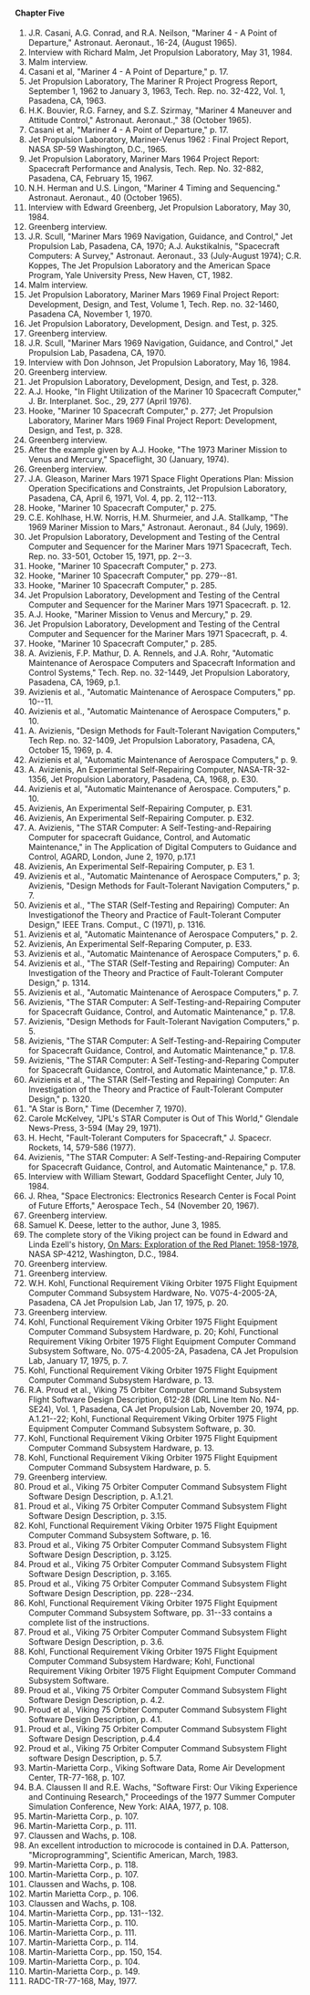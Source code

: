 #### Chapter Five

1.  J.R. Casani, A.G. Conrad, and R.A. Neilson, "Mariner 4 - A Point of Departure," Astronaut. Aeronaut., 16-24, (August 1965).
2.  Interview with Richard Malm, Jet Propulsion Laboratory, May 31, 1984.
3.  Malm interview.
4.  Casani et al, "Mariner 4 - A Point of Departure," p. 17.
5.  Jet Propulsion Laboratory, The Mariner R Project Progress Report, September 1, 1962 to January 3, 1963, Tech. Rep. no. 32-422, Vol. 1, Pasadena, CA, 1963.
6.  H.K. Bouvier, R.G. Farney, and S.Z. Szirmay, "Mariner 4 Maneuver and Attitude Control," Astronaut. Aeronaut.," 38 (October 1965).
7.  Casani et al, "Mariner 4 - A Point of Departure," p. 17.
8.  Jet Propulsion Laboratory, Mariner-Venus 1962 : Final Project Report, NASA SP-59 Washington, D.C., 1965.
9.  Jet Propulsion Laboratory, Mariner Mars 1964 Project Report: Spacecraft Performance and Analysis, Tech. Rep. No. 32-882, Pasadena, CA, February 15, 1967.
10. N.H. Herman and U.S. Lingon, "Mariner 4 Timing and Sequencing." Astronaut. Aeronaut., 40 (October 1965).
11. Interview with Edward Greenberg, Jet Propulsion Laboratory, May 30, 1984.
12. Greenberg interview.
13. J.R. Scull, "Mariner Mars 1969 Navigation, Guidance, and Control," Jet Propulsion Lab, Pasadena, CA, 1970; A.J. Aukstikalnis, "Spacecraft Computers: A Survey," Astronaut. Aeronaut., 33 (July-August 1974); C.R. Koppes, The Jet Propulsion Laboratory and the American Space Program, Yale University Press, New Haven, CT, 1982.
14. Malm interview.
15. Jet Propulsion Laboratory, Mariner Mars 1969 Final Project Report: Development, Design, and Test, Volume 1, Tech. Rep. no. 32-1460, Pasadena CA, November 1, 1970.
16. Jet Propulsion Laboratory, Development, Design. and Test, p. 325.
17. Greenberg interview.
18. J.R. Scull, "Mariner Mars 1969 Navigation, Guidance, and Control," Jet Propulsion Lab, Pasadena, CA, 1970.
19. Interview with Don Johnson, Jet Propulsion Laboratory, May 16, 1984.
20. Greenberg interview.
21. Jet Propulsion Laboratory, Development, Design, and Test, p. 328.
22. A.J. Hooke, "In Flight Utilization of the Mariner 10 Spacecraft Computer," J. Br. Interplanet. Soc., 29, 277 (April 1976).
23. Hooke, "Mariner 10 Spacecraft Computer," p. 277; Jet Propulsion Laboratory, Mariner Mars 1969 Final Project Report: Development, Design, and Test, p. 328.
24. Greenberg interview.
25. After the example given by A.J. Hooke, "The 1973 Mariner Mission to Venus and Mercury," Spaceflight, 30 (January, 1974).
26. Greenberg interview.
27. J.A. Gleason, Mariner Mars 1971 Space Flight Operations Plan: Mission Operation Specifications and Constraints, Jet Propulsion Laboratory, Pasadena, CA, April 6, 1971, Vol. 4, pp. 2, 112--113.
28. Hooke, "Mariner 10 Spacecraft Computer," p. 275.
29. C.E. Kohlhase, H.W. Norris, H.M. Shurmeier, and J.A. Stallkamp, "The 1969 Mariner Mission to Mars," Astronaut. Aeronaut., 84 (July, 1969).
30. Jet Propulsion Laboratory, Development and Testing of the Central Computer and Sequencer for the Mariner Mars 1971 Spacecraft, Tech. Rep. no. 33-501, October 15, 1971, pp. 2--3.
31. Hooke, "Mariner 10 Spacecraft Computer," p. 273.
32. Hooke, "Mariner 10 Spacecraft Computer," pp. 279--81.
33. Hooke, "Mariner 10 Spacecraft Computer," p. 285.
34. Jet Propulsion Laboratory, Development and Testing of the Central Computer and Sequencer for the Mariner Mars 1971 Spacecraft. p. 12.
35. A.J. Hooke, "Mariner Mission to Venus and Mercury," p. 29.
36. Jet Propulsion Laboratory, Development and Testing of the Central Computer and Sequencer for the Mariner Mars 1971 Spacecraft, p. 4.
37. Hooke, "Mariner 10 Spacecraft Computer," p. 285.
38. A. Avizienis, F.P. Mathur, D. A. Rennels, and J.A. Rohr, "Automatic Maintenance of Aerospace Computers and Spacecraft Information and Control Systems," Tech. Rep. no. 32-1449, Jet Propulsion Laboratory, Pasadena, CA, 1969, p.1.
39. Avizienis et al., "Automatic Maintenance of Aerospace Computers," pp. 10--11.
40. Avizienis et al., "Automatic Maintenance of Aerospace Computers," p. 10.
41. A. Avizienis, "Design Methods for Fault-Tolerant Navigation Computers," Tech Rep. no. 32-1409, Jet Propulsion Laboratory, Pasadena, CA, October 15, 1969, p. 4.
42. Avizienis et al, "Automatic Maintenance of Aerospace Computers," p. 9.
43. A. Avizienis, An Experimental Self-Repairing Computer, NASA-TR-32-1356, Jet Propulsion Laboratory, Pasadena, CA, 1968, p. E30.
44. Avizienis et al, "Automatic Maintenance of Aerospace. Computers," p. 10.
45. Avizienis, An Experimental Self-Repairing Computer, p. E31.
46. Avizienis, An Experimental Self-Repairing Computer. p. E32.
47. A. Avizienis, "The STAR Computer: A Self-Testing-and-Repairing Computer for spacecraft Guidance, Control, and Automatic Maintenance," in The Application of Digital Computers to Guidance and Control, AGARD, London, June 2, 1970, p.17.1
48. Avizienis, An Experimental Self-Repairing Computer, p. E3 1.
49. Avizienis et al., "Automatic Maintenance of Aerospace Computers," p. 3; Avizienis, "Design Methods for Fault-Tolerant Navigation Computers," p. 7.
50. Avizienis et al., "The STAR (Self-Testing and Repairing) Computer: An Investigationof the Theory and Practice of Fault-Tolerant Computer Design," IEEE Trans. Comput., C (1971), p. 1316.
51. Avizienis et al, "Automatic Maintenance of Aerospace Computers," p. 2.
52. Avizienis, An Experimental Self-Reparing Computer, p. E33.
53. Avizienis et al., "Automatic Maintenance of Aerospace Computers," p. 6.
54. Avizienis et al., "The STAR (Self-Testing and Repairing) Computer: An Investigation of the Theory and Practice of Fault-Tolerant Computer Design," p. 1314.
55. Avizienis et al., "Automatic Maintenance of Aerospace Computers," p. 7.
56. Avizienis, "The STAR Computer: A Self-Testing-and-Repairing Computer for Spacecraft Guidance, Control, and Automatic Maintenance," p. 17.8.
57. Avizienis, "Design Methods for Fault-Tolerant Navigation Computers," p. 5.
58. Avizienis, "The STAR Computer: A Self-Testing-and-Repairing Computer for Spacecraft Guidance, Control, and Automatic Maintenance," p. 17.8.
59. Avizienis, "The STAR Computer: A Self-Testing-and-Reparing Computer for Spacecraft Guidance, Control, and Automatic Maintenance," p. 17.8.
60. Avizienis et al., "The STAR (Self-Testing and Repairing) Computer: An Investigation of the Theory and Practice of Fault-Tolerant Computer Design," p. 1320.
61. "A Star is Born," Time (Decemher 7, 1970).
62. Carole McKelvey, "JPL's STAR Computer is Out of This World," Glendale News-Press, 3-594 (May 29, 1971).
63. H. Hecht, "Fault-Tolerant Computers for Spacecraft," J. Spacecr. Rockets, 14, 579-586 (1977).
64. Avizienis, "The STAR Computer: A Self-Testing-and-Repairing Computer for Spacecraft Guidance, Control, and Automatic Maintenance," p. 17.8.
65. Interview with William Stewart, Goddard Spaceflight Center, July 10, 1984.
66. J. Rhea, "Space Electronics: Electronics Research Center is Focal Point of Future Efforts," Aerospace Tech., 54 (November 20, 1967).
67. Greenberg interview.
68. Samuel K. Deese, letter to the author, June 3, 1985.
69. The complete story of the Viking project can be found in Edward and Linda Ezell's history, [On Mars: Exploration of the Red Planet: 1958-1978](http://www.hq.nasa.gov/office/pao/History/SP-4212/on-mars.html), NASA SP-4212, Washington, D.C., 1984.
70. Greenberg interview.
71. Greenberg interview.
72. W.H. Kohl, Functional Requirement Viking Orbiter 1975 Flight Equipment Computer Command Subsystem Hardware, No. V075-4-2005-2A, Pasadena, CA Jet Propulsion Lab, Jan 17, 1975, p. 20.
73. Greenberg interview.
74. Kohl, Functional Requirement Viking Orbiter 1975 Flight Equipment Computer Command Subsystem Hardware, p. 20; Kohl, Functional Requirement Viking Orbiter 1975 Flight Equipment Computer Command Subsystem Software, No. 075-4.2005-2A, Pasadena, CA Jet Propulsion Lab, January 17, 1975, p. 7.
75. Kohl, Functional Requirement Viking Orbiter 1975 Flight Equipment Computer Command Subsystem Hardware, p. 13.
76. R.A. Proud et al., Viking 75 Orbiter Computer Command Subsystem Flight Software Design Description, 612-28 (DRL Line Item No. N4-SE24), Vol. 1, Pasadena, CA Jet Propulsion Lab, November 20, 1974, pp. A.1.21--22; Kohl, Functional Requirement Viking Orbiter 1975 Flight Equipment Computer Command Subsystem Software, p. 30.
77. Kohl, Functional Requirement Viking Orbiter 1975 Flight Equipment Computer Command Subsystem Hardware, p. 13.
78. Kohl, Functional Requirement Viking Orbiter 1975 Flight Equipment Computer Command Subsystem Hardware, p. 5.
79. Greenberg interview.
80. Proud et al., Viking 75 Orbiter Computer Command Subsystem Flight Software Design Description, p. A.1.21.
81. Proud et al., Viking 75 Orbiter Computer Command Subsystem Flight Software Design Description, p. 3.15.
82. Kohl, Functional Requirement Viking Orbiter 1975 Flight Equipment Computer Command Subsystem Software, p. 16.
83. Proud et al., Viking 75 Orbiter Computer Command Subsystem Flight Software Design Description, p. 3.125.
84. Proud et al., Viking 75 Orbiter Computer Command Subsystem Flight Software Design Description, p. 3.165.
85. Proud et al., Viking 75 Orbiter Computer Command Subsystem Flight Software Design Description, pp. 228--234.
86. Kohl, Functional Requirement Viking Orbiter 1975 Flight Equipment Computer Command Subsystem Software, pp. 31--33 contains a complete list of the instructions.
87. Proud et al., Viking 75 Orbiter Computer Command Subsystem Flight Software Design Description, p. 3.6.
88. Kohl, Functional Requirement Viking Orbiter 1975 Flight Equipment Computer Command Subsystem Hardware; Kohl, Functional Requirement Viking Orbiter 1975 Flight Equipment Computer Command Subsystem Software.
89. Proud et al., Viking 75 Orbiter Computer Command Subsystem Flight Software Design Description, p. 4.2.
90. Proud et al., Viking 75 Orbiter Computer Command Subsystem Flight Software Design Description, p. 4.1.
91. Proud et al., Viking 75 Orbiter Computer Command Subsystem Flight Software Design Description, p.4.4
92. Proud et al., Viking 75 Orbiter Computer Command Subsystem Flight software Design Description, p. 5.7.
93. Martin-Marietta Corp., Viking Software Data, Rome Air Development Center, TR-77-168, p. 107.
94. B.A. Claussen II and R.E. Wachs, "Software First: Our Viking Experience and Continuing Research," Proceedings of the 1977 Summer Computer Simulation Conference, New York: AIAA, 1977, p. 108.
95. Martin-Marietta Corp., p. 107.
96. Martin-Marietta Corp., p. 111.
97. Claussen and Wachs, p. 108.
98. An excellent introduction to microcode is contained in D.A. Patterson, "Microprogramming", Scientific American, March, 1983.
99. Martin-Marietta Corp., p. 118.
100. Martin-Marietta Corp., p. 107.
101. Claussen and Wachs, p. 108.
102. Martin Marietta Corp., p. 106.
103. Claussen and Wachs, p. 108.
104. Martin-Marietta Corp., pp. 131--132.
105. Martin-Marietta Corp., p. 110.
106. Martin-Marietta Corp., p. 111.
107. Martin-Marietta Corp., p. 114.
108. Martin-Marietta Corp., pp. 150, 154.
109. Martin-Marietta Corp., p. 104.
110. Martin-Marietta Corp., p. 149.
111. RADC-TR-77-168, May, 1977.

